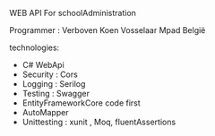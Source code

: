 WEB API
For schoolAdministration

Programmer :
Verboven Koen Vosselaar Mpad België

technologies:
* C# WebApi
* Security : Cors
* Logging : Serilog
* Testing : Swagger
* EntityFrameworkCore code first
* AutoMapper
* Unittesting : xunit , Moq, fluentAssertions
